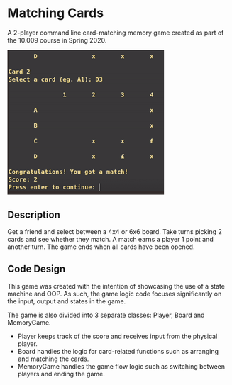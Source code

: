 # Matching Cards

A 2-player command line card-matching memory game created as part of the 10.009 course in Spring 2020.

<img src="images/gameplay.gif" style="width: 70%">

## Description

Get a friend and select between a 4x4 or 6x6 board. Take turns picking 2 cards and see whether they match. A match earns a player 1 point and another turn. The game ends when all cards have been opened.

## Code Design

This game was created with the intention of showcasing the use of a state machine and OOP. As such, the game logic code focuses significantly on the input, output and states in the game.

The game is also divided into 3 separate classes: Player, Board and MemoryGame.

- Player keeps track of the score and receives input from the physical player.
- Board handles the logic for card-related functions such as arranging and matching the cards.
- MemoryGame handles the game flow logic such as switching between players and ending the game.
